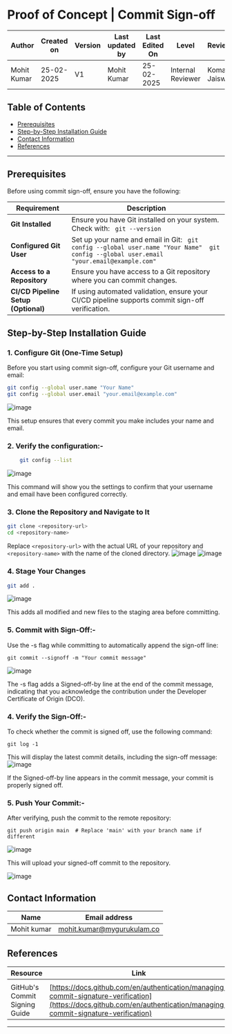 # Proof of Concept | Commit Sign-off


| **Author** | **Created on** | **Version** | **Last updated by**|**Last Edited On**|**Level** |**Reviewer** |
|------------|----------------------|-------------|----------------|-----|-------------|-------------|
| Mohit Kumar|   25-02-2025        | V1   | Mohit Kumar |25-02-2025    |  Internal Reviewer | Komal Jaiswal |

## Table of Contents

- [Prerequisites](#prerequisites)
- [Step-by-Step Installation Guide](#step-by-step-installation-guide)
- [Contact Information](#contact-information)
- [References](#references)
***
## Prerequisites


Before using commit sign-off, ensure you have the following:

| Requirement            | Description |
|------------------------|-------------|
| **Git Installed**      | Ensure you have Git installed on your system. Check with:  ```  git --version ``` |
| **Configured Git User** | Set up your name and email in Git:  ```  git config --global user.name "Your Name"  git config --global user.email "your.email@example.com" ``` |
| **Access to a Repository** | Ensure you have access to a Git repository where you can commit changes. |
| **CI/CD Pipeline Setup (Optional)** | If using automated validation, ensure your CI/CD pipeline supports commit sign-off verification. |

## Step-by-Step Installation Guide

### 1. **Configure Git (One-Time Setup)**
Before you start using commit sign-off, configure your Git   username and email:
 ``` bash
 git config --global user.name "Your Name"
 git config --global user.email "your.email@example.com"
 ```
![image](https://github.com/user-attachments/assets/b18c1390-9aa6-4411-9498-02d2c2d089d5)


This setup ensures that every commit you make includes your name and email.

### 2. **Verify the configuration:-**
  
``` bash
    git config --list
```
![image](https://github.com/user-attachments/assets/470ee93f-d59b-4b9b-8336-bd8dc46273f3)


   This command will show you the settings to confirm that your username and email have been configured correctly.

### 3. **Clone the Repository and Navigate to It**
```bash
git clone <repository-url>
cd <repository-name>
```
Replace `<repository-url>` with the actual URL of your repository and `<repository-name>` with the name of the cloned directory.
![image](https://github.com/user-attachments/assets/e17ddf14-8ea0-4846-a3b5-5f76e86f793e)
![image](https://github.com/user-attachments/assets/83952183-45c8-48fe-8611-081733c96d5b)






### 4. **Stage Your Changes**
```bash
git add .
```
![image](https://github.com/user-attachments/assets/1026a75b-ddd2-45db-b16a-d2f0de54d15d)

This adds all modified and new files to the staging area before committing.


### 5. **Commit with Sign-Off:-**
Use the -s flag while committing to automatically append the sign-off line:
```
git commit --signoff -m "Your commit message"
```
![image](https://github.com/user-attachments/assets/35ec24c4-ee9c-495e-864d-4d8a8cb20b98)



The -s flag adds a Signed-off-by line at the end of the commit message, indicating that you acknowledge the contribution under the Developer Certificate of Origin (DCO).


### 4. **Verify the Sign-Off:-**
 
To check whether the commit is signed off, use the following command:
```
git log -1
```

This will display the latest commit details, including the sign-off message:
![image](https://github.com/user-attachments/assets/fb0a95a6-3b9e-4460-ba3c-a225dcd55fa9)


If the Signed-off-by line appears in the commit message, your commit is properly signed off.

### 5. **Push Your Commit:-**
After verifying, push the commit to the remote repository:
```
git push origin main  # Replace 'main' with your branch name if different
```
![image](https://github.com/user-attachments/assets/026269c7-7d57-4d42-8e3e-643181a25562)

This will upload your signed-off commit to the repository.

![image](https://github.com/user-attachments/assets/0c3d4d47-ecac-404d-adde-c5a60b09e3ed)



## Contact Information


| **Name** | **Email address**            |
|----------|-------------------------------|
| Mohit kumar   |  mohit.kumar@mygurukulam.co          |


## References

| Resource                                  | Link                                                       |
|-------------------------------------------|------------------------------------------------------------|
| |
| GitHub's Commit Signing Guide             | [https://docs.github.com/en/authentication/managing-commit-signature-verification](https://docs.github.com/en/authentication/managing-commit-signature-verification) |



***


